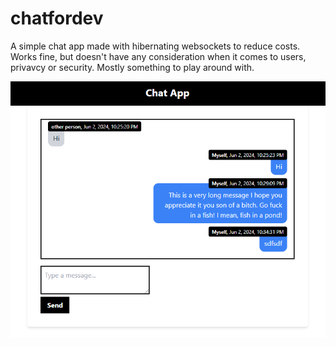 # chatfordev

A simple chat app made with hibernating websockets to reduce costs. Works fine, but doesn't have any consideration when it comes to users, privavcy or security. Mostly something to play around with.

![img](./Screenshot%202024-06-02%20223625.png)
